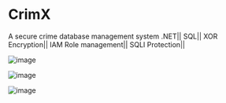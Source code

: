 # CrimX
A secure crime database management system
.NET||
SQL||
XOR Encryption||
IAM Role management||
SQLI Protection||



![image](https://github.com/hassaanjamil2002/CrimX/assets/119432622/3d6ec19f-dd42-4529-a25c-003f792dd1a9)

![image](https://github.com/hassaanjamil2002/CrimX/assets/119432622/f69cbb48-e5ae-4df2-812c-b5e1c90842d0)

![image](https://github.com/hassaanjamil2002/CrimX/assets/119432622/753df15b-f521-4f25-a47c-0feb8aa08d79)



